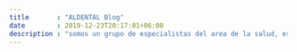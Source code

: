 ```yaml
---
title       : "ALDENTAL Blog"
date        : 2019-12-23T20:17:01+06:00
description : "somos un grupo de especialistas del area de la salud, este espacio esta hecho para compartir con nuestros pacientes y la poblacion en general informacion acerca de la tecnologia y procedimientos que estan al alcance de nuestros pacientes"
---
```


